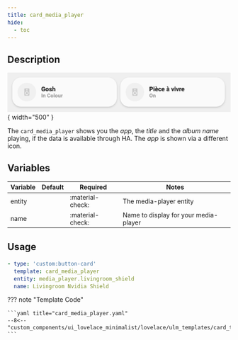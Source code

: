 ```yaml
---
title: card_media_player
hide:
  - toc
---
```

<!-- markdownlint-disable MD046 -->

## Description

![example-image](../../assets/img/ulm_cards/card_media_player.png){ width="500" }

The `card_media_player` shows you the *app*, the *title* and the *album name* playing, if the data is available through HA. The *app* is shown via a different icon.

## Variables

 Variable | Default | Required         | Notes             |
|----------|---------|------------------|-------------------|
| entity     |         | :material-check: | The media-player entity |
| name |      | :material-check: | Name to display for your media-player |

## Usage

```yaml
- type: 'custom:button-card'
  template: card_media_player
  entity: media_player.livingroom_shield
  name: Livingroom Nvidia Shield
```

??? note "Template Code"

    ```yaml title="card_media_player.yaml"
    --8<-- "custom_components/ui_lovelace_minimalist/lovelace/ulm_templates/card_templates/cards/card_media_player.yaml"
    ```
